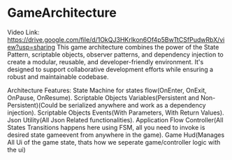 # GameArchitecture
Video Link:  https://drive.google.com/file/d/1OkQJ3HKrlkon6Of4p5BwTtCSfPudwRbX/view?usp=sharing
This game architecture combines the power of the State Pattern, scriptable objects, observer patterns, and dependency injection to create a modular, reusable, and developer-friendly environment. It's designed to support collaborative development efforts while ensuring a robust and maintainable codebase.

Architecture Features:
State Machine for states flow(OnEnter, OnExit, OnPause, OnResume).
Scriptable Objects Variables(Persistent and Non-Persistent)(Could be serialized anywhere and work as a dependency injection).
Scriptable Objects Events(With Parameters, With Return Values).
Json Utility(All Json Related functionalities).
Application Flow Controller(All States Transitions happens here using FSM, all you need to invoke is desired state gameevent from anywhere in the game).
Game Hud(Manages All Ui of the game state, thats how we seperate game/controller logic with the ui)
